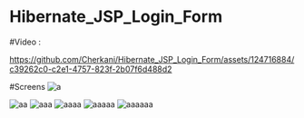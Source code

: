 # Hibernate_JSP_Login_Form

#Video :

https://github.com/Cherkani/Hibernate_JSP_Login_Form/assets/124716884/c39262c0-c2e1-4757-823f-2b07f6d488d2

#Screens
![a](https://github.com/Cherkani/Hibernate_JSP_Login_Form/assets/124716884/850cc85b-2967-4ece-901b-5b24e278312a)

![aa](https://github.com/Cherkani/Hibernate_JSP_Login_Form/assets/124716884/893f0ca7-1914-42df-bbd9-42eff3c682c6)
![aaa](https://github.com/Cherkani/Hibernate_JSP_Login_Form/assets/124716884/ec371325-29eb-4e33-9356-1c27017727a4)
![aaaa](https://github.com/Cherkani/Hibernate_JSP_Login_Form/assets/124716884/9b2e81b1-70ad-42e0-9837-eeeb263f4e7b)
![aaaaa](https://github.com/Cherkani/Hibernate_JSP_Login_Form/assets/124716884/5a56bd1c-0fcc-4561-8f01-c570e931c6aa)
![aaaaaa](https://github.com/Cherkani/Hibernate_JSP_Login_Form/assets/124716884/f6aa8e04-82ef-4b05-aec9-75a522b6767c)
